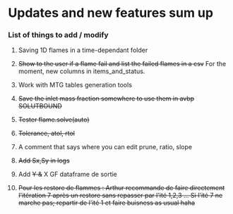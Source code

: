 # Updates and new features sum up 



### List of things to add / modify

1. Saving 1D flames in a time-dependant folder 
1. ~~Show to the user if a flame fail and list the failed flames in a csv~~ For the moment, new columns in items_and_status. 
1. Work with MTG tables generation tools
1. ~~Save the inlet mass fraction somewhere to use them in avbp SOLUTBOUND~~
1. ~~Tester flame.solve(auto)~~
1. ~~Tolerance, atol, rtol~~
1. A comment that says where you can edit prune, ratio, slope 
1. ~~Add Sx,Sy in logs~~
1. Add ~~Y &~~ X GF dataframe de sortie

1. ~~Pour les restore de flammes : Arthur recommande de faire directement l'itération 7 après un restore sans repasser par l'ité 1,2,3 ... Si l'ité 7 ne marche pas; repartir de l'ité 1 et faire buisness as usual haha~~
